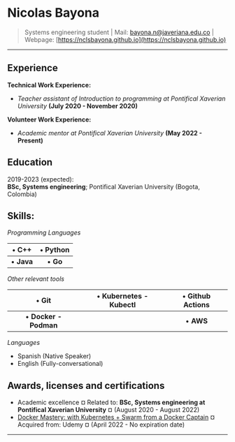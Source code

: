 Nicolas Bayona
============

> Systems engineering student | Mail: [bayona.n@javeriana.edu.co](mailto:bayona.n@javeriana.edu.co) | Webpage: [https://nclsbayona.github.io](https://nclsbayona.github.io)
 
---

Experience
----------
**Technical Work Experience:**

   - _Teacher assistant of Introduction to programming at Pontifical Xaverian University_ **(July 2020 - November 2020)**

**Volunteer Work Experience:**

  - _Academic mentor at Pontifical Xaverian University_ **(May 2022 - Present)**

Education
---------

2019-2023 (expected):\
**BSc, Systems engineering**; Pontifical Xaverian University (Bogota, Colombia)

**Skills:**
--------------------------
  
_Programming Languages_

| • **C++**  | • **Python** |
|:----------:|:------------:|
| • **Java** | • **Go**     |

_Other relevant tools_

| • **Git**             | • **Kubernetes - Kubectl** | • **Github Actions** |
|:---------------------:|:--------------------------:|:--------------------:|
| • **Docker - Podman** |                            | • **AWS**            |

_Languages_

- Spanish (Native Speaker)
- English (Fully-conversational)

Awards, licenses and certifications
----------------------------------------
- Academic excellence ¤ Related to: **BSc, Systems engineering at Pontifical Xaverian University** ¤ (August 2020 - August 2022)
- [Docker Mastery: with Kubernetes + Swarm from a Docker Captain](https://www.udemy.com/certificate/UC-464729cf-7e83-4cda-8990-f3632121d329/) ¤ Acquired from: Udemy ¤ (April 2022 - No expiration date)
 
------